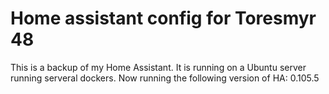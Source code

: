 # Home assistant config for Toresmyr 48

This is a backup of my Home Assistant. It is running on a Ubuntu server running serveral dockers.
Now running the following version of HA: 0.105.5
